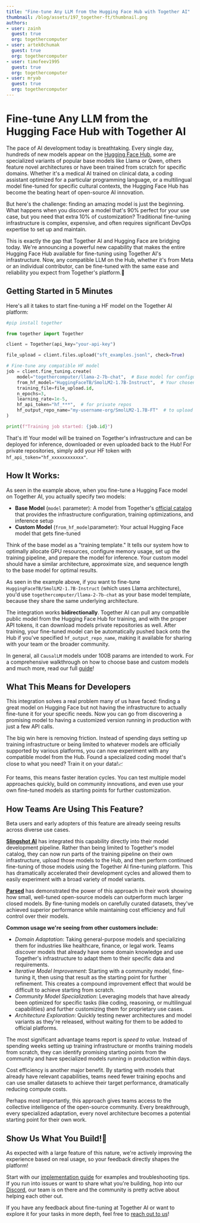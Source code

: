 ```yaml
---
title: "Fine-tune Any LLM from the Hugging Face Hub with Together AI"
thumbnail: /blog/assets/197_together-ft/thumbnail.png
authors:
- user: zainh
  guest: true
  org: togethercomputer
- user: artek0chumak
  guest: true
  org: togethercomputer
- user: timofeev1995
  guest: true
  org: togethercomputer
- user: mryab
  guest: true
  org: togethercomputer
---
```


# Fine-tune Any LLM from the Hugging Face Hub with Together AI

The pace of AI development today is breathtaking. Every single day, hundreds of new models appear on the [Hugging Face Hub](https://huggingface.co/models), some are specialized variants of popular base models like Llama or Qwen, others feature novel architectures or have been trained from scratch for specific domains. Whether it's a medical AI trained on clinical data, a coding assistant optimized for a particular programming language, or a multilingual model fine-tuned for specific cultural contexts, the Hugging Face Hub has become the beating heart of open-source AI innovation.

But here's the challenge: finding an amazing model is just the beginning. What happens when you discover a model that's 90% perfect for your use case, but you need that extra 10% of customization? Traditional fine-tuning infrastructure is complex, expensive, and often requires significant DevOps expertise to set up and maintain.

This is exactly the gap that Together AI and Hugging Face are bridging today. We're announcing a powerful new capability that makes the entire Hugging Face Hub available for fine-tuning using Together AI's infrastructure. Now, any compatible LLM on the Hub, whether it's from Meta or an individual contributor, can be fine-tuned with the same ease and reliability you expect from Together's platform.🚀

## **Getting Started in 5 Minutes**

Here's all it takes to start fine-tuning a HF model on the Together AI platform:

```python
#pip install together

from together import Together

client = Together(api_key="your-api-key")

file_upload = client.files.upload("sft_examples.jsonl", check=True)

# Fine-tune any compatible HF model
job = client.fine_tuning.create(
    model="togethercomputer/llama-2-7b-chat",  # Base model for configuration
    from_hf_model="HuggingFaceTB/SmolLM2-1.7B-Instruct",  # Your chosen HF model
    training_file=file_upload.id,
    n_epochs=3,
    learning_rate=1e-5,
    hf_api_token="hf_***",  # for private repos
    hf_output_repo_name="my-username-org/SmolLM2-1.7B-FT"  # to upload model back to hub
)

print(f"Training job started: {job.id}")
```

That's it! Your model will be trained on Together's infrastructure and can be deployed for inference, downloaded or even uploaded back to the Hub! For private repositories, simply add your HF token with `hf_api_token="hf_xxxxxxxxxxxx"`.

## How It Works:

As seen in the example above, when you fine-tune a Hugging Face model on Together AI, you actually specify two models:

- **Base Model** (`model` parameter): A model from Together's [official catalog](https://docs.together.ai/docs/fine-tuning-models) that provides the infrastructure configuration, training optimizations, and inference setup
- **Custom Model** (`from_hf_model`parameter): Your actual Hugging Face model that gets fine-tuned

Think of the base model as a "training template." It tells our system how to optimally allocate GPU resources, configure memory usage, set up the training pipeline, and prepare the model for inference. Your custom model should have a similar architecture, approximate size, and sequence length to the base model for optimal results.

As seen in the example above, if you want to fine-tune `HuggingFaceTB/SmolLM2-1.7B-Instruct` (which uses Llama architecture), you'd use `togethercomputer/llama-2-7b-chat` as your base model template, because they share the same underlying architecture.

The integration works **bidirectionally**. Together AI can pull any compatible public model from the Hugging Face Hub for training, and with the proper API tokens, it can download models private repositories as well. After training, your fine-tuned model can be automatically pushed back onto the Hub if you've specified `hf_output_repo_name`, making it available for sharing with your team or the broader community.

In general, all `CausalLM` models under 100B params are intended to work. For a comprehensive walkthrough on how to choose base and custom models and much more, read our full [guide](https://docs.together.ai/docs/fine-tuning-byom)!

## What This Means for Developers

This integration solves a real problem many of us have faced: finding a great model on Hugging Face but not having the infrastructure to actually fine-tune it for your specific needs. Now you can go from discovering a promising model to having a customized version running in production with just a few API calls.

The big win here is removing friction. Instead of spending days setting up training infrastructure or being limited to whatever models are officially supported by various platforms, you can now experiment with any compatible model from the Hub. Found a specialized coding model that's close to what you need? Train it on your data!📈

For teams, this means faster iteration cycles. You can test multiple model approaches quickly, build on community innovations, and even use your own fine-tuned models as starting points for further customization. 

## **How Teams Are Using This Feature?**

Beta users and early adopters of this feature are already seeing results across diverse use cases.

[**Slingshot AI**](https://www.together.ai/customers/slingshot-ai) has integrated this capability directly into their model development pipeline. Rather than being limited to Together's model catalog, they can now run parts of the training pipeline on their own infrastructure, upload those models to the Hub, and then perform continued fine-tuning of those models using the Together AI fine-tuning platform. This has dramatically accelerated their development cycles and allowed them to easily experiment with a broad variety of model variants.

[**Parsed**](https://www.together.ai/blog/fine-tune-small-open-source-llms-outperform-closed-models) has demonstrated the power of this approach in their work showing how small, well-tuned open-source models can outperform much larger closed models. By fine-tuning models on carefully curated datasets, they've achieved superior performance while maintaining cost efficiency and full control over their models.

**Common usage we're seeing from other customers include:**

- *Domain Adaptation*: Taking general-purpose models and specializing them for industries like healthcare, finance, or legal work. Teams discover models that already have some domain knowledge and use Together's infrastructure to adapt them to their specific data and requirements.
- *Iterative Model Improvement*: Starting with a community model, fine-tuning it, then using that result as the starting point for further refinement. This creates a compound improvement effect that would be difficult to achieve starting from scratch.
- *Community Model Specialization*: Leveraging models that have already been optimized for specific tasks (like coding, reasoning, or multilingual capabilities) and further customizing them for proprietary use cases.
- *Architecture Exploration*: Quickly testing newer architectures and model variants as they're released, without waiting for them to be added to official platforms.

The most significant advantage teams report is *speed to value*. Instead of spending weeks setting up training infrastructure or months training models from scratch, they can identify promising starting points from the community and have specialized models running in production within days.

Cost efficiency is another major benefit. By starting with models that already have relevant capabilities, teams need fewer training epochs and can use smaller datasets to achieve their target performance, dramatically reducing compute costs.

Perhaps most importantly, this approach gives teams access to the collective intelligence of the open-source community. Every breakthrough, every specialized adaptation, every novel architecture becomes a potential starting point for their own work.

## Show Us What You Build!🔨

As expected with a large feature of this nature, we're actively improving the experience based on real usage, so your feedback directly shapes the platform! 

Start with our [implementation guide](https://docs.together.ai/docs/fine-tuning-byom) for examples and troubleshooting tips. If you run into issues or want to share what you're building, hop into our [Discord](https://discord.gg/9Rk6sSeWEG), our team is on there and the community is pretty active about helping each other out.

If you have any feedback about fine-tuning at Together AI or want to explore it for your tasks in more depth, feel free to [reach out to us](https://www.together.ai/contact)!
